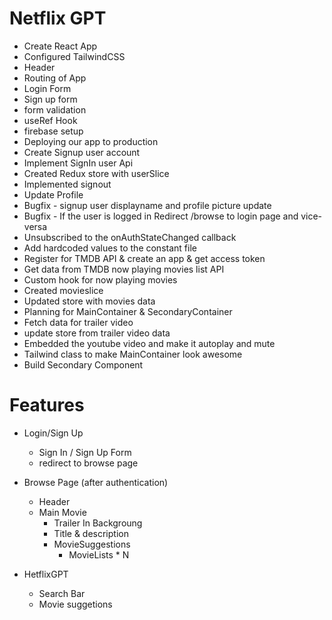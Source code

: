 # Netflix GPT

 - Create React App
 - Configured TailwindCSS
 - Header
 - Routing of App
 - Login Form
 - Sign up form
 - form validation
 - useRef Hook
 - firebase setup
 - Deploying our app to production
 - Create Signup user account
 - Implement SignIn user Api
 - Created Redux store with userSlice
 - Implemented signout
 - Update Profile
 - Bugfix - signup user displayname and profile picture update
 - Bugfix - If the user is logged in Redirect /browse to login page and vice-versa
 - Unsubscribed to the onAuthStateChanged callback
 - Add hardcoded values to the constant file
 - Register for TMDB API & create an app & get access token
 - Get data from TMDB now playing movies list API
 - Custom hook for now playing movies
 - Created movieslice
 - Updated store with movies data
 - Planning for MainContainer & SecondaryContainer 
 - Fetch data for trailer video
 - update store from trailer video data
 - Embedded the youtube video and make it autoplay and mute
 - Tailwind class to make MainContainer look awesome
 - Build Secondary Component




# Features
 - Login/Sign Up
   - Sign In / Sign Up Form
   - redirect to browse page

 - Browse Page (after authentication)
   - Header
   - Main Movie
     - Trailer In Backgroung
     - Title & description
     - MovieSuggestions
       - MovieLists * N

 - HetflixGPT
   - Search Bar
   - Movie suggetions